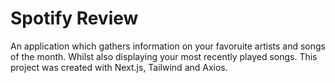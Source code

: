 # Spotify Review

An application which gathers information on your favoruite artists and songs of the month. Whilst also displaying your most recently played songs. This project was created with Next.js, Tailwind and Axios.
